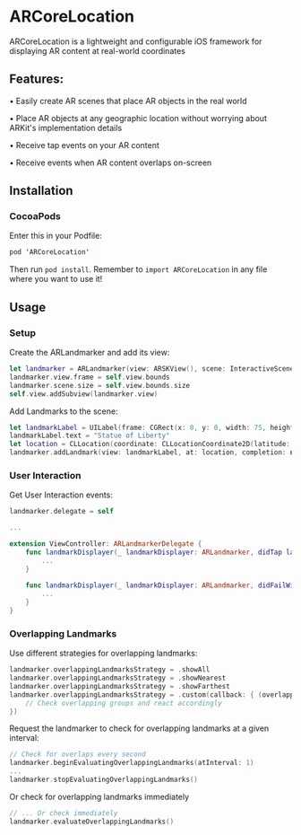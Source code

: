 # ARCoreLocation

ARCoreLocation is a lightweight and configurable iOS framework for displaying AR content at real-world coordinates

## Features:
• Easily create AR scenes that place AR objects in the real world

• Place AR objects at any geographic location without worrying about ARKit's implementation details

• Receive tap events on your AR content

• Receive events when AR content overlaps on-screen


## Installation

### CocoaPods
Enter this in your Podfile:
```Swift
pod 'ARCoreLocation'
```
Then run `pod install`. Remember to `import ARCoreLocation` in any file where you want to use it!

## Usage

### Setup

Create the ARLandmarker and add its view:
```Swift
let landmarker = ARLandmarker(view: ARSKView(), scene: InteractiveScene(), locationManager: CLLocationManager())
landmarker.view.frame = self.view.bounds
landmarker.scene.size = self.view.bounds.size
self.view.addSubview(landmarker.view)
```

Add Landmarks to the scene:
```Swift
let landmarkLabel = UILabel(frame: CGRect(x: 0, y: 0, width: 75, height: 20))
landmarkLabel.text = "Statue of Liberty"
let location = CLLocation(coordinate: CLLocationCoordinate2D(latitude: 40.689234, longitude: -74.044524), altitude: 30, horizontalAccuracy: 5, verticalAccuracy: 5, timestamp: Date())
landmarker.addLandmark(view: landmarkLabel, at: location, completion: nil)
```

### User Interaction

Get User Interaction events:
```Swift
landmarker.delegate = self

...

extension ViewController: ARLandmarkerDelegate {
    func landmarkDisplayer(_ landmarkDisplayer: ARLandmarker, didTap landmark: ARLandmark) {
        ...
    }
    
    func landmarkDisplayer(_ landmarkDisplayer: ARLandmarker, didFailWithError error: Error) -> Void {
        ...
    }
}
```
### Overlapping Landmarks

Use different strategies for overlapping landmarks:
```Swift
landmarker.overlappingLandmarksStrategy = .showAll
landmarker.overlappingLandmarksStrategy = .showNearest
landmarker.overlappingLandmarksStrategy = .showFarthest
landmarker.overlappingLandmarksStrategy = .custom(callback: { (overlappingLandmarkGroups, notOverlappingLandmarks) in
    // Check overlapping groups and react accordingly
})
```

Request the landmarker to check for overlapping landmarks at a given interval:
```Swift
// Check for overlaps every second
landmarker.beginEvaluatingOverlappingLandmarks(atInterval: 1)
...
landmarker.stopEvaluatingOverlappingLandmarks()
```

Or check for overlapping landmarks immediately 
```Swift
// ... Or check immediately
landmarker.evaluateOverlappingLandmarks()
```
